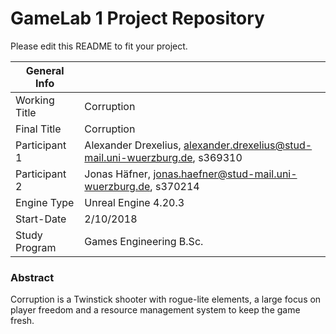 # GameLab 1 Project Repository

Please edit this README to fit your project.

|  General Info  | |
| ---|---|
| Working Title | Corruption |
| Final Title | Corruption |
| Participant 1 | Alexander Drexelius, alexander.drexelius@stud-mail.uni-wuerzburg.de, s369310 |
| Participant 2 | Jonas Häfner, jonas.haefner@stud-mail.uni-wuerzburg.de, s370214 |
|Engine Type | Unreal Engine 4.20.3 |
|Start-Date| 2/10/2018 |
|Study Program| Games Engineering B.Sc.|

### Abstract

Corruption is a Twinstick shooter with rogue-lite elements, a large focus on player freedom and a resource management system to keep the game fresh.
